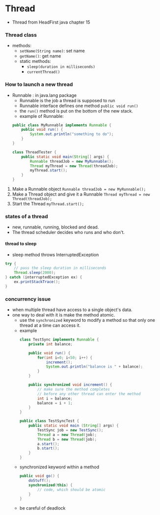 # Thread

* Thread from HeadFirst java chapter 15


### Thread class

* methods:
    * `setName(String name)`: set name
    * `getName()`: get name 
    * static methods:
        * `sleep(duration in milliseconds)`
        * `currentThread()`

### How to launch a new thread

* Runnable : in java.lang package
    * Runnable is the job a thread is supposed to run
    * Runnable interface defines one method `public void run()`
    * the `run()` method is put on the bottom of the new stack.
    * example of Runnable:
    ```java
    public class MyRunnable implements Runnable {
        public void run() {
            System.out.println("something to do"); 
        }
    }

    class ThreadTester {
        public static void main(String[] args) {
            Runnable threadJob = new MyRunnable();
            Thread myThread = new Thread(threadJob);
            myThread.start();
        }
    }
    ```

1. Make a Runnable object
    `Runnable threadJob = new MyRunnable();`
2. Make a Thread object and give it a Runnable
    `Thread myThread = new Thread(threadJob);`
3. Start the Thread
    `myThread.start();`


### states of a thread

* new, runnable, running, blocked and dead.
* The thread scheduler decides who runs and who don't.


#### thread to sleep

* sleep method throws InterruptedException
```java
try {
    // pass the sleep duration in milliseconds
    Thread.sleep(2000);
} catch (interruptedException ex) {
    ex.printStackTrace();
}
```


### concurrency issue

* when multiple thread have access to a single object's data.
* one way to deal with it is make the method atomic.
    * use the `synchronized` keyword to modify a method so that only one thread at a time can access it.
    * example
        ```java
        class TestSync implements Runnable {
            private int balance;

            public void run() {
                for(int i=0; i<50; i++) {
                    increment();
                    System.out.println("balance is " + balance);
                }
            }

            public synchronized void increment() {
                // make sure the method completes
                // before any other thread can enter the method
                int i = balance;
                balance = i + 1;
            }
        }

        public class TestSyncTest {
            public static void main (String[] args) {
                TestSync job = new TestSync();
                Thread a = new Thread(job);
                Thread b = new Thread(job);
                a.start();
                b.start();
            }
        }
        ```
    * synchronized keyword within a method
        ```java
        public void go() {
            doStuff();
            synchronized(this) {
                // code, which should be atomic
            }
        }
        ```
    * be careful of deadlock
